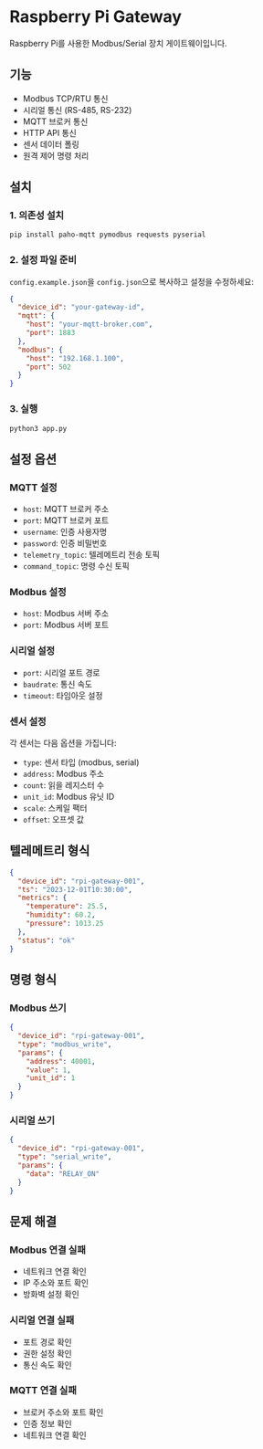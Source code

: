 # Raspberry Pi Gateway

Raspberry Pi를 사용한 Modbus/Serial 장치 게이트웨이입니다.

## 기능

- Modbus TCP/RTU 통신
- 시리얼 통신 (RS-485, RS-232)
- MQTT 브로커 통신
- HTTP API 통신
- 센서 데이터 폴링
- 원격 제어 명령 처리

## 설치

### 1. 의존성 설치

```bash
pip install paho-mqtt pymodbus requests pyserial
```

### 2. 설정 파일 준비

`config.example.json`을 `config.json`으로 복사하고 설정을 수정하세요:

```json
{
  "device_id": "your-gateway-id",
  "mqtt": {
    "host": "your-mqtt-broker.com",
    "port": 1883
  },
  "modbus": {
    "host": "192.168.1.100",
    "port": 502
  }
}
```

### 3. 실행

```bash
python3 app.py
```

## 설정 옵션

### MQTT 설정
- `host`: MQTT 브로커 주소
- `port`: MQTT 브로커 포트
- `username`: 인증 사용자명
- `password`: 인증 비밀번호
- `telemetry_topic`: 텔레메트리 전송 토픽
- `command_topic`: 명령 수신 토픽

### Modbus 설정
- `host`: Modbus 서버 주소
- `port`: Modbus 서버 포트

### 시리얼 설정
- `port`: 시리얼 포트 경로
- `baudrate`: 통신 속도
- `timeout`: 타임아웃 설정

### 센서 설정
각 센서는 다음 옵션을 가집니다:
- `type`: 센서 타입 (modbus, serial)
- `address`: Modbus 주소
- `count`: 읽을 레지스터 수
- `unit_id`: Modbus 유닛 ID
- `scale`: 스케일 팩터
- `offset`: 오프셋 값

## 텔레메트리 형식

```json
{
  "device_id": "rpi-gateway-001",
  "ts": "2023-12-01T10:30:00",
  "metrics": {
    "temperature": 25.5,
    "humidity": 60.2,
    "pressure": 1013.25
  },
  "status": "ok"
}
```

## 명령 형식

### Modbus 쓰기
```json
{
  "device_id": "rpi-gateway-001",
  "type": "modbus_write",
  "params": {
    "address": 40001,
    "value": 1,
    "unit_id": 1
  }
}
```

### 시리얼 쓰기
```json
{
  "device_id": "rpi-gateway-001",
  "type": "serial_write",
  "params": {
    "data": "RELAY_ON"
  }
}
```

## 문제 해결

### Modbus 연결 실패
- 네트워크 연결 확인
- IP 주소와 포트 확인
- 방화벽 설정 확인

### 시리얼 연결 실패
- 포트 경로 확인
- 권한 설정 확인
- 통신 속도 확인

### MQTT 연결 실패
- 브로커 주소와 포트 확인
- 인증 정보 확인
- 네트워크 연결 확인
